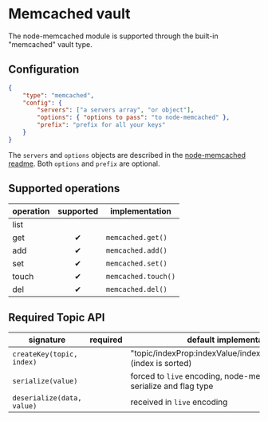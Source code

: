 # Memcached vault

The node-memcached module is supported through the built-in "memcached" vault type.

## Configuration

```json
{
	"type": "memcached",
	"config": {
		"servers": ["a servers array", "or object"],
		"options": { "options to pass": "to node-memcached" },
		"prefix": "prefix for all your keys"
	}
}
```

The `servers` and `options` objects are described in the
[node-memcached readme](https://npmjs.org/package/memcached). Both `options` and `prefix` are
optional.

## Supported operations

operation | supported | implementation
----------|:---------:|---------------
list      |           |
get       | ✔         | `memcached.get()`
add       | ✔         | `memcached.add()`
set       | ✔         | `memcached.set()`
touch     | ✔         | `memcached.touch()`
del       | ✔         | `memcached.del()`

## Required Topic API

signature                  | required | default implementation
---------------------------|----------|-----------------------
`createKey(topic, index)`  |          | "topic/indexProp:indexValue/indexProp:indexValue/..." (index is sorted)
`serialize(value)`         |          | forced to `live` encoding, node-memcached will serialize and flag type
`deserialize(data, value)` |          | received in `live` encoding
